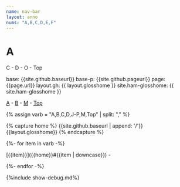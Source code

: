 ```yaml
---
name: nav-bar
layout: anno
nums: "A,B,C,D,E,F"
---
```

# A
C - D - O - Top

base: {{site.github.baseurl}}
base-p: {{site.github.pageurl}}
page: {{page.url}}
layout.gh: {{ layout.glosshome }}
site.ham-glosshome: {{ site.ham-glosshome }}

[A]({{site.github.baseurl}}/{{layout.glosshome}}#a) -
[B]({{site.github.baseurl}}/{{layout.glosshome}}#b) -
[M]({{site.github.baseurl}}/{{layout.glosshome}}#m) -
[Top]({{site.github.baseurl}}/{{layout.glosshome}})

{% assign varb = "A,B,C,D,J-P,M,Top" | split: "," %}

{% capture home %}
{{site.github.baseurl | append: '/'}}{{layout.glosshome}}
{% endcapture %}

{%- for item in varb -%}

[{{item}}]({{home}}#{{item | downcase}}) -

{%- endfor -%}



{%include show-debug.md%}

